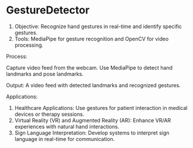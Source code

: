 # GestureDetector
1. Objective: Recognize hand gestures in real-time and identify specific gestures.
2. Tools: MediaPipe for gesture recognition and OpenCV for video processing.

Process:

Capture video feed from the webcam.
Use MediaPipe to detect hand landmarks and pose landmarks.

Output: A video feed with detected landmarks and recognized gestures.

Applications:
1. Healthcare Applications: Use gestures for patient interaction in medical devices or therapy sessions.
2. Virtual Reality (VR) and Augmented Reality (AR): Enhance VR/AR experiences with natural hand interactions.
3. Sign Language Interpretation: Develop systems to interpret sign language in real-time for communication.
